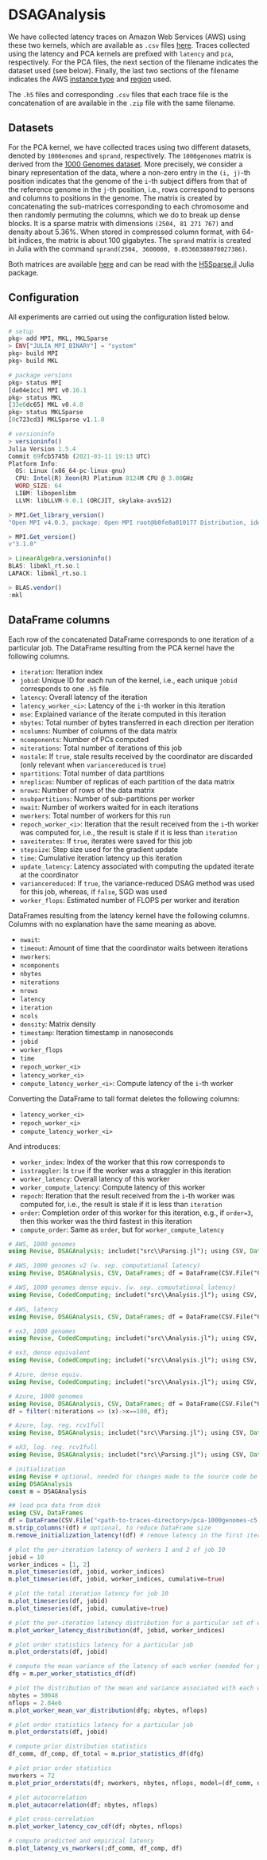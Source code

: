 # DSAGAnalysis

We have collected latency traces on Amazon Web Services (AWS) using these two kernels, which are available as `.csv` files [here](https://www.dropbox.com/sh/wa3s4yeasqeko5h/AABLPknDQO6TU2s-NDhzpI1Ia?dl=0). Traces collected using the latency and PCA kernels are prefixed with `latency` and `pca`, respectively. For the PCA files, the next section of the filename indicates the dataset used (see below). Finally, the last two sections of the filename indicates the AWS [instance type](https://aws.amazon.com/ec2/instance-types/) and [region](https://docs.aws.amazon.com/AWSEC2/latest/UserGuide/using-regions-availability-zones.html#concepts-available-regions) used.

The `.h5` files and corresponding `.csv` files that each trace file is the concatenation of are available in the `.zip` file with the same filename.

## Datasets

For the PCA kernel, we have collected traces using two different datasets, denoted by `1000enomes` and `sprand`, respectively. The `1000genomes` matrix is derived from the [1000 Genomes dataset](https://www.internationalgenome.org/). More precisely, we consider a binary representation of the data, where a non-zero entry in the `(i, j)`-th position indicates that the genome of the `i`-th subject differs from that of the reference genome in the `j`-th position, i.e., rows correspond to persons and columns to positions in the genome. The matrix is created by concatenating the sub-matrices corresponding to each chromosome and then randomly permuting the columns, which we do to break up dense blocks. It is a sparse matrix with dimensions `(2504, 81 271 767)` and density about 5.36%. When stored in compressed column format, with 64-bit indices, the matrix is about 100 gigabytes. The `sprand` matrix is created in Julia with the command `sprand(2504, 3600000, 0.05360388070027386)`.

Both matrices are available [here](https://www.dropbox.com/sh/ak5d9elhra2h4in/AAB2qqleIxAYTpVlxHba_q_0a?dl=0) and can be read with the [H5Sparse.jl](https://github.com/severinson/H5Sparse.jl) Julia package.



## Configuration

All experiments are carried out using the configuration listed below.

```julia
# setup
pkg> add MPI, MKL, MKLSparse
> ENV["JULIA_MPI_BINARY"] = "system"
pkg> build MPI
pkg> build MKL

# package versions
pkg> status MPI
[da04e1cc] MPI v0.16.1
pkg> status MKL
[33e6dc65] MKL v0.4.0
pkg> status MKLSparse
[0c723cd3] MKLSparse v1.1.0

# versioninfo
> versioninfo()
Julia Version 1.5.4
Commit 69fcb5745b (2021-03-11 19:13 UTC)
Platform Info:
  OS: Linux (x86_64-pc-linux-gnu)
  CPU: Intel(R) Xeon(R) Platinum 8124M CPU @ 3.00GHz
  WORD_SIZE: 64
  LIBM: libopenlibm
  LLVM: libLLVM-9.0.1 (ORCJIT, skylake-avx512)  

> MPI.Get_library_version()
"Open MPI v4.0.3, package: Open MPI root@b0fe8a010177 Distribution, ident: 4.0.3, repo rev: v4.0.3, Mar 03, 2020"

> MPI.Get_version()
v"3.1.0"  

> LinearAlgebra.versioninfo()
BLAS: libmkl_rt.so.1
LAPACK: libmkl_rt.so.1

> BLAS.vendor()
:mkl
```

## DataFrame columns

Each row of the concatenated DataFrame corresponds to one iteration of a particular job. The DataFrame resulting from the PCA kernel have the following columns.

* `iteration`: Iteration index
* `jobid`: Unique ID for each run of the kernel, i.e., each unique `jobid` corresponds to one `.h5` file
* `latency`: Overall latency of the iteration
* `latency_worker_<i>`: Latency of the `i`-th worker in this iteration
* `mse`: Explained variance of the iterate computed in this iteration
* `nbytes`: Total number of bytes transferred in each direction per iteration
* `ncolumns`: Number of columns of the data matrix
* `ncomponents`: Number of PCs computed
* `niterations`: Total number of iterations of this job
* `nostale`: If `true`, stale results received by the coordinator are discarded (only relevant when `variancereduced` is `true`)
* `npartitions`: Total number of data partitions
* `nreplicas`: Number of replicas of each partition of the data matrix
* `nrows`: Number of rows of the data matrix
* `nsubpartitions`: Number of sub-partitions per worker
* `nwait`: Number of workers waited for in each iterations
* `nworkers`: Total number of workers for this run
* `repoch_worker_<i>`: Iteration that the result received from the `i`-th worker was computed for, i.e., the result is stale if it is less than `iteration`
* `saveiterates`: If `true`, iterates were saved for this job
* `stepsize`: Step size used for the gradient update
* `time`: Cumulative iteration latency up this iteration
* `update_latency`: Latency associated with computing the updated iterate at the coordinator
* `variancereduced`: If `true`, the variance-reduced DSAG method was used for this job, whereas, if `false`, SGD was used
* `worker_flops`: Estimated number of FLOPS per worker and iteration

DataFrames resulting from the latency kernel have the following columns. Columns with no explanation have the same meaning as above.

* `nwait`:
* `timeout`: Amount of time that the coordinator waits between iterations
* `nworkers`:
* `ncomponents`
* `nbytes`
* `niterations`
* `nrows`
* `latency`
* `iteration`
* `ncols`
* `density`: Matrix density
* `timestamp`: Iteration timestamp in nanoseconds
* `jobid`
* `worker_flops`
* `time`
* `repoch_worker_<i>`
* `latency_worker_<i>`
* `compute_latency_worker_<i>`: Compute latency of the `i`-th worker

Converting the DataFrame to tall format deletes the following columns:

* `latency_worker_<i>`
* `repoch_worker_<i>`
* `compute_latency_worker_<i>`

And introduces:

* `worker_index`: Index of the worker that this row corresponds to
* `isstraggler`: Is `true` if the worker was a straggler in this iteration
* `worker_latency`: Overall latency of this worker
* `worker_compute_latency`: Compute latency of this worker
* `repoch`: Iteration that the result received from the `i`-th worker was computed for, i.e., the result is stale if it is less than `iteration`
* `order`: Completion order of this worker for this iteration, e.g., if `order=3`, then this worker was the third fastest in this iteration
* `compute_order`: Same as `order`, but for `worker_compute_latency`



```julia
# AWS, 1000 genomes
using Revise, DSAGAnalysis; includet("src\\Parsing.jl"); using CSV, DataFrames; df = DataFrame(CSV.File("C:\\Users\\albin\\Dropbox\\PhD\\Eigenvector project\\AWS traces\\traces\\pca-1000genomes-c5.xlarge-eu-north-1.csv")); DSAGAnalysis.strip_columns!(df); DSAGAnalysis.fix_update_latency!(df); DSAGAnalysis.remove_initialization_latency!(df); DSAGAnalysis.compute_cumulative_time!(df); notes="AWS, 1000genomes";

# AWS, 1000 genomes v2 (w. sep. computational latency)
using Revise, DSAGAnalysis, CSV, DataFrames; df = DataFrame(CSV.File("C:\\Users\\albin\\Dropbox\\PhD\\Eigenvector project\\AWS traces\\traces\\pca-1000genomes-c5.xlarge-eu-north-1_v2.csv")); DSAGAnalysis.strip_columns!(df); DSAGAnalysis.fix_update_latency!(df); DSAGAnalysis.remove_initialization_latency!(df); DSAGAnalysis.compute_cumulative_time!(df); notes="AWS, 1000genomes v2";

# AWS, 1000 genomes dense equiv. (w. sep. computational latency)
using Revise, CodedComputing; includet("src\\Analysis.jl"); using CSV, DataFrames; df = DataFrame(CSV.File("C:\\Users\\albin\\Dropbox\\PhD\\Eigenvector project\\AWS traces\\traces\\pca-1000genomes-dense-equiv-c5.xlarge-eu-north-1.csv")); strip_columns!(df); fix_update_latency!(df); remove_initialization_latency!(df); df.ncolumns .= 4356480; df.worker_flops .= CodedComputing.worker_flops_from_df(df, density=1); notes="AWS, dense equiv.";

# AWS, latency
using Revise, DSAGAnalysis, CSV, DataFrames; df = DataFrame(CSV.File("C:\\Users\\albin\\Dropbox\\PhD\\Eigenvector project\\AWS traces\\traces\\latency-c5.xlarge-eu-north-1.csv")); DSAGAnalysis.strip_columns!(df); DSAGAnalysis.fix_update_latency!(df); DSAGAnalysis.remove_initialization_latency!(df); DSAGAnalysis.compute_cumulative_time!(df); notes = "AWS, latency"; notes="AWS, latency";

# ex3, 1000 genomes
using Revise, CodedComputing; includet("src\\Analysis.jl"); using CSV, DataFrames; df = DataFrame(CSV.File("C:\\Users\\albin\\Dropbox\\PhD\\Eigenvector project\\ex3 traces\\pca-1000genomes-ex3.rome16q.csv")); strip_columns!(df); fix_update_latency!(df); remove_initialization_latency!(df); notes="eX3, 1000genomes";

# ex3, dense equivalent
using Revise, CodedComputing; includet("src\\Analysis.jl"); using CSV, DataFrames; df = DataFrame(CSV.File("C:\\Users\\albin\\Dropbox\\PhD\\Eigenvector project\\ex3 traces\\pca-1000genomes-dense-equiv-ex3.rome16q.csv")); strip_columns!(df); fix_update_latency!(df);remove_initialization_latency!(df); notes="eX3, dense equiv.";

# Azure, dense equiv.
using Revise, CodedComputing; includet("src\\Analysis.jl"); using CSV, DataFrames; df = DataFrame(CSV.File("C:\\Users\\albin\\Dropbox\\PhD\\Eigenvector project\\Azure traces\\pca-1000genomes-dense-equiv-azure.hpc.F2s_v2.csv")); strip_columns!(df); fix_update_latency!(df); remove_initialization_latency!(df); df.ncolumns .= 4356480; df.worker_flops .= CodedComputing.worker_flops_from_df(df, density=1); notes="Azure, dense equiv.";

# Azure, 1000 genomes
using Revise, DSAGAnalysis, CSV, DataFrames; df = DataFrame(CSV.File("C:\\Users\\albin\\Dropbox\\PhD\\Eigenvector project\\Azure traces\\pca-1000genomes-azure.hpc.F2s_v2.csv")); DSAGAnalysis.strip_columns!(df); DSAGAnalysis.fix_update_latency!(df); DSAGAnalysis.remove_initialization_latency!(df); DSAGAnalysis.compute_cumulative_time!(df); notes="Azure, 1000genomes";
df = filter(:niterations => (x)->x==100, df);

# Azure, log. reg. rcv1full
using Revise, DSAGAnalysis; includet("src\\Parsing.jl"); using CSV, DataFrames; const m = DSAGAnalysis; df = DataFrame(CSV.File("C:\\Users\\albin\\Dropbox\\PhD\\Eigenvector project\\Azure traces\\logreg-rcv1full-azure.hpc.F2s_v2.csv")); DSAGAnalysis.fix_nwaitschedule!(df); DSAGAnalysis.strip_columns!(df); DSAGAnalysis.fix_update_latency!(df); DSAGAnalysis.remove_initialization_latency!(df); DSAGAnalysis.compute_cumulative_time!(df); notes="Azure, rcv1full";

# eX3, log. reg. rcv1full
using Revise, DSAGAnalysis; includet("src\\Parsing.jl"); using CSV, DataFrames; df = DataFrame(CSV.File("C:\\Users\\albin\\Dropbox\\PhD\\Eigenvector project\\ex3 traces\\logreg-rcv1full-ex3-rome16q.csv")); DSAGAnalysis.strip_columns!(df); DSAGAnalysis.fix_update_latency!(df); DSAGAnalysis.remove_initialization_latency!(df); DSAGAnalysis.compute_cumulative_time!(df); notes="ex3, rcv1full, zero";

# initialization
using Revise # optional, needed for changes made to the source code be reflected in the REPL
using DSAGAnalysis
const m = DSAGAnalysis

## load pca data from disk
using CSV, DataFrames
df = DataFrame(CSV.File("<path-to-traces-directory>/pca-1000genomes-c5.xlarge-eu-north-1.csv"))
m.strip_columns!(df) # optional, to reduce DataFrame size
m.remove_initialization_latency!(df) # remove latency in the first iteration that is due to, e.g., compilation

# plot the per-iteration latency of workers 1 and 2 of job 10
jobid = 10
worker_indices = [1, 2]
m.plot_timeseries(df, jobid, worker_indices)
m.plot_timeseries(df, jobid, worker_indices, cumulative=true)

# plot the total iteration latency for job 10
m.plot_timeseries(df, jobid)
m.plot_timeseries(df, jobid, cumulative=true)

# plot the per-iteration latency distribution for a particular set of workers
m.plot_worker_latency_distribution(df, jobid, worker_indices)

# plot order statistics latency for a particular job
m.plot_orderstats(df, jobid)

# compute the mean variance of the latency of each worker (needed for predictions later)
dfg = m.per_worker_statistics_df(df)

# plot the distribution of the mean and variance associated with each worker for a particular workload
nbytes = 30048
nflops = 2.84e6
m.plot_worker_mean_var_distribution(dfg; nbytes, nflops)

# plot order statistics latency for a particular job
m.plot_orderstats(df, jobid)

# compute prior distribution statistics
df_comm, df_comp, df_total = m.prior_statistics_df(dfg)

# plot prior order statistics
nworkers = 72
m.plot_prior_orderstats(df; nworkers, nbytes, nflops, model=(df_comm, df_comp))

# plot autocorrelation
m.plot_autocorrelation(df; nbytes, nflops)

# plot cross-correlation
m.plot_worker_latency_cov_cdf(df; nbytes, nflops)

# compute predicted and empirical latency
m.plot_latency_vs_nworkers(;df_comm, df_comp, df)
```